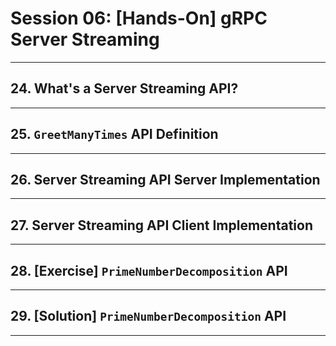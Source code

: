# Session 06: [Hands-On] gRPC Server Streaming

---

## 24. What's a Server Streaming API?

---

## 25. `GreetManyTimes` API Definition

---

## 26. Server Streaming API Server Implementation 

---

## 27. Server Streaming API Client Implementation 

---

## 28. [Exercise] `PrimeNumberDecomposition` API

---

## 29. [Solution] `PrimeNumberDecomposition` API

---
 
